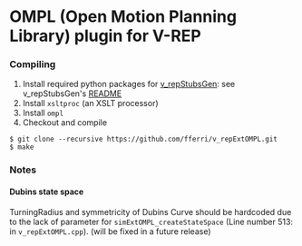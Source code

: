 # OMPL (Open Motion Planning Library) plugin for V-REP

### Compiling

1. Install required python packages for [v_repStubsGen](https://github.com/fferri/v_repStubsGen): see v_repStubsGen's [README](https://github.com/fferri/v_repStubsGen/blob/master/README.md)
2. Install `xsltproc` (an XSLT processor)
3. Install `ompl`
4. Checkout and compile
```
$ git clone --recursive https://github.com/fferri/v_repExtOMPL.git
$ make
```

### Notes

#### Dubins state space

TurningRadius and symmetricity of Dubins Curve should be hardcoded due to the lack of parameter for `simExtOMPL_createStateSpace` (Line number 513: in `v_repExtOMPL.cpp`). (will be fixed in a future release)

